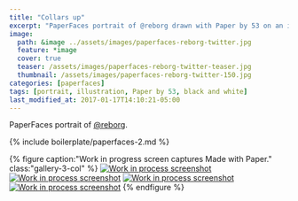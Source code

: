 ```yaml
---
title: "Collars up"
excerpt: "PaperFaces portrait of @reborg drawn with Paper by 53 on an iPad."
image: 
  path: &image ../assets/images/paperfaces-reborg-twitter.jpg 
  feature: *image
  cover: true
  teaser: /assets/images/paperfaces-reborg-twitter-teaser.jpg
  thumbnail: /assets/images/paperfaces-reborg-twitter-150.jpg
categories: [paperfaces]
tags: [portrait, illustration, Paper by 53, black and white]
last_modified_at: 2017-01-17T14:10:21-05:00
---
```


PaperFaces portrait of [@reborg](https://twitter.com/reborg).

{% include boilerplate/paperfaces-2.md %}

{% figure caption:"Work in progress screen captures Made with Paper." class:"gallery-3-col" %}
[![Work in process screenshot](/assets/images/paperfaces-reborg-process-1-600.jpg)](/assets/images/paperfaces-reborg-process-1-lg.jpg)
[![Work in process screenshot](/assets/images/paperfaces-reborg-process-2-600.jpg)](/assets/images/paperfaces-reborg-process-2-lg.jpg)
[![Work in process screenshot](/assets/images/paperfaces-reborg-process-3-600.jpg)](/assets/images/paperfaces-reborg-process-3-lg.jpg)
[![Work in process screenshot](/assets/images/paperfaces-reborg-process-4-600.jpg)](/assets/images/paperfaces-reborg-process-4-lg.jpg)
{% endfigure %}
